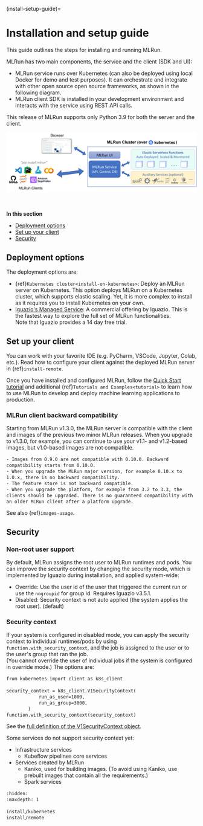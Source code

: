 (install-setup-guide)=
# Installation and setup guide <!-- omit in toc -->

This guide outlines the steps for installing and running MLRun. 

MLRun has two main components, the service and the client (SDK and UI):

- MLRun service runs over Kubernetes (can also be deployed using local Docker for demo and test purposes). It can orchestrate and integrate with other open source open source frameworks, as shown in the following diagram. 
- MLRun client SDK is installed in your development environment and interacts with the service using REST API calls. 

This release of MLRun supports only Python 3.9 for both the server and the client. 

<p align="center"><img src="_static/images/mlrun-cluster.png" alt="mlrun-flow" width="700"/></p><br>

**In this section**
- [Deployment options](#deployment-options)
- [Set up your client](#set-up-your-client)
- [Security](#security)

## Deployment options

The deployment options are:
- {ref}`Kubernetes cluster<install-on-kubernetes>`: Deploy an MLRun server on Kubernetes.
   This option deploys MLRun on a Kubernetes cluster, which supports elastic scaling. Yet, it is more complex to install as it requires you to install Kubernetes on your own.
- [Iguazio's Managed  Service](https://www.iguazio.com): A commercial offering by Iguazio. This is the fastest way to explore the full set of MLRun functionalities.<br>
  Note that Iguazio provides a 14 day free trial.

## Set up your client

You can work with your favorite IDE (e.g. PyCharm, VSCode, Jupyter, Colab, etc.). Read how to configure your client against the deployed
MLRun server in {ref}`install-remote`.

Once you have installed and configured MLRun, follow the [Quick Start tutorial](https://docs.mlrun.org/en/latest/tutorials/01-mlrun-basics.html) and additional {ref}`Tutorials and Examples<tutorial>` to learn how to use MLRun to develop and deploy machine learning applications to production.


<a id="MLRun-client-backward-compatibility"></a>
### MLRun client backward compatibility  

Starting from MLRun v1.3.0, the MLRun server is compatible with the client and images of the previous two minor MLRun releases. When you upgrade to v1.3.0, for example, you can continue to use your v1.1- and v1.2-based images, but v1.0-based images are not compatible.

```{admonition} Important
- Images from 0.9.0 are not compatible with 0.10.0. Backward compatibility starts from 0.10.0. 
- When you upgrade the MLRun major version, for example 0.10.x to 1.0.x, there is no backward compatibility. 
- The feature store is not backward compatible. 
- When you upgrade the platform, for example from 3.2 to 3.3, the clients should be upgraded. There is no guaranteed compatibility with an older MLRun client after a platform upgrade. 
```

See also {ref}`images-usage`.


## Security

### Non-root user support

By default, MLRun assigns the root user to MLRun runtimes and pods. You can improve the security context by changing the security mode, 
which is implemented by Iguazio during installation, and applied system-wide:
- Override: Use the user id of the user that triggered the current run or use the `nogroupid` for group id. Requires Iguazio v3.5.1.
- Disabled: Security context is not auto applied (the system applies the root user). (default)

### Security context

If your system is configured in disabled mode, you can apply the security context to individual runtimes/pods by using `function.with_security_context`, and the job is assigned to the user or to the user's group that ran the job.<br>
(You cannot override the user of individual jobs if the system is configured in override mode.) The options are:

```
from kubernetes import client as k8s_client

security_context = k8s_client.V1SecurityContext(
            run_as_user=1000,
            run_as_group=3000,
        )
function.with_security_context(security_context)
```
See the [full definition of the V1SecurityContext object](https://github.com/kubernetes-client/python/blob/master/kubernetes/docs/V1SecurityContext.md).

Some services do not support security context yet:
- Infrastructure services
   - Kubeflow pipelines core services
- Services created by MLRun
   - Kaniko, used for building images. (To avoid using Kaniko, use prebuilt images that contain all the requirements.) 
   - Spark services


```{toctree}
:hidden:
:maxdepth: 1

install/kubernetes
install/remote
```
